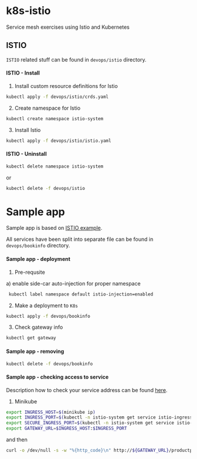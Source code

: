 # k8s-istio

Service mesh exercises using Istio and Kubernetes

## ISTIO

`ISTIO` related stuff can be found in `devops/istio` directory.

#### ISTIO - Install

1) Install custom resource definitions for Istio

```bash
kubectl apply -f devops/istio/crds.yaml
```

2) Create namespace for Istio

```bash
kubectl create namespace istio-system
```

3) Install Istio

```bash
kubectl apply -f devops/istio/istio.yaml
```

#### ISTIO - Uninstall

```bash
kubectl delete namespace istio-system
```

or

```bash
kubectl delete -f devops/istio
```

# Sample app

Sample app is based on [ISTIO example](https://istio.io/docs/examples/bookinfo/).

All services have been split into separate file can be found in `devops/bookinfo` directory.

#### Sample app - deployment

1) Pre-requsite

a) enable side-car auto-injection for proper namespace

```bash
 kubectl label namespace default istio-injection=enabled
```

2) Make a deployment to `K8s`

```bash
kubectl apply -f devops/bookinfo
```

3) Check gateway info

```bash
kubectl get gateway
```

#### Sample app - removing

```bash
kubectl delete -f devops/bookinfo
```

#### Sample app - checking access to service

Description how to check your service address can be found [here](https://istio.io/docs/tasks/traffic-management/ingress/#determining-the-ingress-ip-and-ports-when-using-an-external-load-balancer).

1) Minikube

```bash
export INGRESS_HOST=$(minikube ip)
export INGRESS_PORT=$(kubectl -n istio-system get service istio-ingressgateway -o jsonpath='{.spec.ports[?(@.name=="http2")].nodePort}')
export SECURE_INGRESS_PORT=$(kubectl -n istio-system get service istio-ingressgateway -o jsonpath='{.spec.ports[?(@.name=="https")].nodePort}')
export GATEWAY_URL=$INGRESS_HOST:$INGRESS_PORT
```

and then

```bash
curl -o /dev/null -s -w "%{http_code}\n" http://${GATEWAY_URL}/productpage
```
